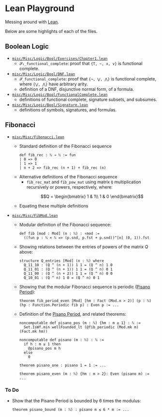 # Lean Playground

Messing around with [Lean](https://github.com/leanprover/lean4).

Below are some highlights of each of the files.

## Boolean Logic
- [`misc/Misc/Logic/Bool/Exercises/Chapter1.lean`](./misc/Misc/Logic/Bool/Exercises/Chapter1.lean)
  - `𝓢₁_functional_complete`: proof that `{T, ~, ∧, ∨}` is functional complete.
- [`misc/Misc/Logic/Bool/DNF.lean`](./misc/Misc/Logic/Bool/DNF.lean)
  - `𝓢_functional_complete`: proof that `{¬, ⋁, ⋀}` is functional complete,
    where `{⋁, ⋀}` have arbitrary arity.
  - definition of a DNF, disjunctive normal form, of a formula.
- [`misc/Misc/Logic/Bool/FunctionalComplete.lean`](./misc/Misc/Logic/Bool/FunctionalComplete.lean)
  - definitions of functional complete, signature subsets, and subsumes.
- [`misc/Misc/Logic/Bool/Signature.lean`](./misc/Misc/Logic/Bool/Signature.lean)
  - definitions of symbols, signatures, and formulas.

## Fibonacci
- [`misc/Misc/Fibonacci.lean`](./misc/Misc/Fibonacci.lean)
  - Standard definition of the Fibonacci sequence
    ```lean
    def fib_rec : ℕ → ℕ := fun
    | 0 => 0
    | 1 => 1
    | n + 2 => fib_rec (n + 1) + fib_rec (n)
    ```
  - Alternative definitions of the Fibonacci sequence
    - `fib_rec_mat` and `fib_pow_mat` using matrix `Q` multiplication recursively or powers, respectively, where:
      ```math
      Q = \begin{bmatrix}
        1 & 1\\
        1 & 0
      \end{bmatrix}
      ```
  - Equating these multiple definitions

- [`misc/Misc/FibMod.lean`](./misc/Misc/FibMod.lean)
  - Modular definition of the Fibonacci sequence:
    ```lean
    def fib [mod : Mod] (n : ℕ) : ↑mod :=
      ((fun p : ℕ × ℕ => (p.snd, p.fst + p.snd))^[n] (0, 1)).fst
    ```

  - Showing relations between the entries of powers of the matrix $Q$ above:
    ```lean
    structure Q_entries [Mod] (n : ℕ) where
      Q_11_10 : (Q ^ (n + 1)) 1 1 = (Q ^ n) 1 0
      Q_11_01 : (Q ^ (n + 1)) 1 1 = (Q ^ n) 0 1
      Q_11_00 : (Q ^ (n + 2)) 1 1 = (Q ^ n) 0 0
      Q_10_01 : (Q ^ n) 1 0 = (Q ^ n) 0 1
    ```

  - Showing that the modular Fibonacci sequence is periodic ([Pisano Period]):
    ```lean
    theorem fib_period_even [Mod] [hm : Fact (Mod.n > 2)] (p : ℕ) (hp : Function.Periodic fib p) : Even p := ...
    ```

  - Definition of the [Pisano Period], and related theorems:
    ```lean
    noncomputable def pisano_pos (m : ℕ) {hm : m ≥ 1} : ℕ :=
      Set.IsWf.min wellFounded_lt (@fib_periodic (Mod.mk m) (Fact.mk hm))

    noncomputable def pisano (m : ℕ) : ℕ :=
      if h : m ≥ 1 then
        @pisano_pos m h
      else
        0

    theorem pisano_one : pisano 1 = 1 := ...

    theorem pisano_even (m : ℕ) {hm : m > 2}: Even (pisano m) := ...
    ```

### To Do
- Show that the Pisano Period is bounded by 6 times the modulus:
  ```lean
  theorem pisano_bound (m : ℕ) : pisano m ≤ 6 * m := ...
  ```

[Lean]: https://github.com/leanprover/lean4
[Pisano Period]: https://en.wikipedia.org/wiki/Pisano_period
